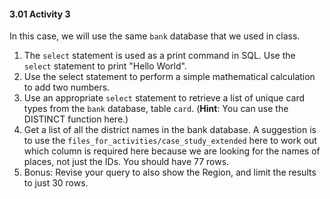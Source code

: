 
#### 3.01 Activity 3

In this case, we will use the same `bank` database that we used in class.

1. The `select` statement is used as a print command in SQL. Use the `select` statement to print "Hello World".
2. Use the select statement to perform a simple mathematical calculation to add two numbers. 
3. Use an appropriate `select` statement to retrieve a list of unique card types from the `bank` database, table `card`. (**Hint**: You can use the DISTINCT function here.)
4. Get a list of all the district names in the bank database. A suggestion is to use the `files_for_activities/case_study_extended` here to work out which column is required here because we are looking for the names of places, not just the IDs. You should have 77 rows.
5. Bonus: Revise your query to also show the Region, and limit the results to just 30 rows. 